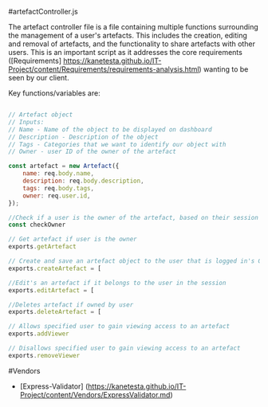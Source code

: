 #artefactController.js


The artefact controller file is a file containing multiple functions surrounding the management of a user's artefacts. This includes the creation, editing and removal of artefacts, and the functionality to share artefacts with other users. This is an important script as it addresses the core requirements ([Requirements] https://kanetesta.github.io/IT-Project/content/Requirements/requirements-analysis.html) wanting to be seen by our client. 

Key functions/variables are:

```javascript

// Artefact object
// Inputs:
// Name - Name of the object to be displayed on dashboard
// Description - Description of the object 
// Tags - Categories that we want to identify our object with
// Owner - user ID of the owner of the artefact

const artefact = new Artefact({
    name: req.body.name,
    description: req.body.description,
    tags: req.body.tags,
    owner: req.user.id,
});
```

```javascript
//Check if a user is the owner of the artefact, based on their session (login) information. If they aren't the owner of an artefact, don't let them make changes
const checkOwner
```

```javascript
// Get artefact if user is the owner
exports.getArtefact
```

```javascript
// Create and save an artefact object to the user that is logged in's GCS
exports.createArtefact = [
```

```javascript
//Edit's an artefact if it belongs to the user in the session
exports.editArtefact = [
```

```javascript
//Deletes artefact if owned by user
exports.deleteArtefact = [
```

```javascript
// Allows specified user to gain viewing access to an artefact
exports.addViewer
```

```javascript
// Disallows specified user to gain viewing access to an artefact
exports.removeViewer
```


#Vendors
* [Express-Validator] (https://kanetesta.github.io/IT-Project/content/Vendors/ExpressValidator.md)

